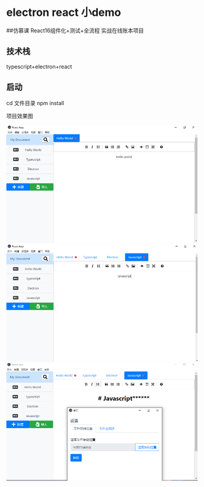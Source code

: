 # electron react 小demo
##仿慕课 React16组件化+测试+全流程 实战在线账本项目

## 技术栈
typescript+electron+react

## 启动
cd 文件目录
npm install

项目效果图

![](https://github.com/KyosWu/react-markdown/blob/master/image/1.PNG)
![](https://github.com/KyosWu/react-markdown/blob/master/image/2.PNG)
![](https://github.com/KyosWu/react-markdown/blob/master/image/3.PNG)
